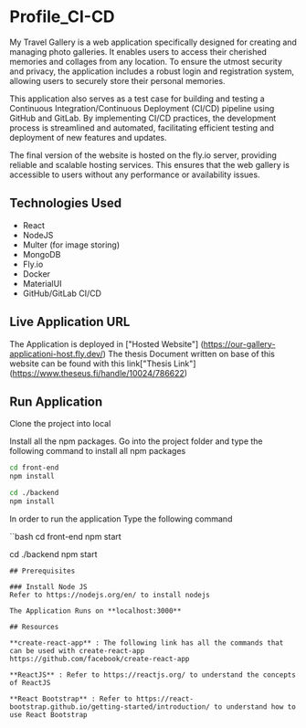 # Profile_CI-CD
My Travel Gallery is a web application specifically designed for creating and managing photo galleries. It enables users to access their cherished memories and collages from any location. To ensure the utmost security and privacy, the application includes a robust login and registration system, allowing users to securely store their personal memories.

This application also serves as a test case for building and testing a Continuous Integration/Continuous Deployment (CI/CD) pipeline using GitHub and GitLab. By implementing CI/CD practices, the development process is streamlined and automated, facilitating efficient testing and deployment of new features and updates.

The final version of the website is hosted on the fly.io server, providing reliable and scalable hosting services. This ensures that the web gallery is accessible to users without any performance or availability issues.

## Technologies Used
- React
- NodeJS
- Multer (for image storing)
- MongoDB
- Fly.io
- Docker
- MaterialUI
- GitHub/GitLab CI/CD

## Live Application URL
The Application is deployed in ["Hosted Website"] (https://our-gallery-applicationi-host.fly.dev/)
The thesis Document written on base of this website can be found with this link["Thesis Link"] (https://www.theseus.fi/handle/10024/786622)

## Run Application 

Clone the project into local

Install all the npm packages. Go into the project folder and type the following command to install all npm packages

```bash
cd front-end
npm install

cd ./backend
npm install
```

In order to run the application Type the following command

``bash
cd front-end
npm start

cd ./backend
npm start
```
## Prerequisites

### Install Node JS
Refer to https://nodejs.org/en/ to install nodejs

The Application Runs on **localhost:3000**

## Resources

**create-react-app** : The following link has all the commands that can be used with create-react-app
https://github.com/facebook/create-react-app

**ReactJS** : Refer to https://reactjs.org/ to understand the concepts of ReactJS

**React Bootstrap** : Refer to https://react-bootstrap.github.io/getting-started/introduction/ to understand how to use React Bootstrap
